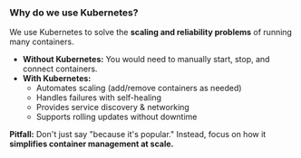 ### Why do we use Kubernetes?

We use Kubernetes to solve the **scaling and reliability problems** of running many containers.

- **Without Kubernetes:** You would need to manually start, stop, and connect containers.
- **With Kubernetes:**
  - Automates scaling (add/remove containers as needed)
  - Handles failures with self-healing
  - Provides service discovery & networking
  - Supports rolling updates without downtime

**Pitfall:** Don't just say "because it's popular." Instead, focus on how it **simplifies container management at scale.**